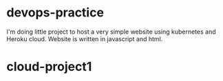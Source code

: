 # devops-practice
I'm doing little project to host a very simple website using kubernetes and Heroku cloud. Website is written in javascript and html.
# cloud-project1
